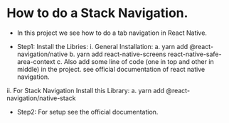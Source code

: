 # How to do a Stack Navigation.

* In  this project we see how to do a tab navigation in React Native.

* Step1: Install the Libries: 
i. General Installation: 
a. yarn add @react-navigation/native
b. yarn add react-native-screens react-native-safe-area-context
c. Also add some line of code (one in top and other in middle) in the project. see official documentation of react native navigation.

ii. For Stack Navigation Install this Library: 
a. yarn add @react-navigation/native-stack

* Step2: For setup see the official documentation.